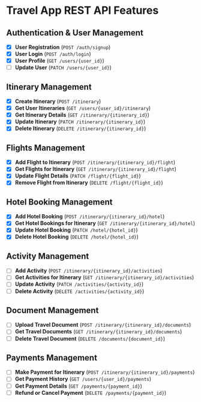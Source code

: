 # Travel App REST API Features

## Authentication & User Management
- [x] **User Registration** (`POST /auth/signup`)
- [x] **User Login** (`POST /auth/login`)
- [x] **User Profile** (`GET /users/{user_id}`)
- [ ] **Update User** (`PATCH /users/{user_id}`)

## Itinerary Management
- [x] **Create Itinerary** (`POST /itinerary`)
- [x] **Get User Itineraries** (`GET /users/{user_id}/itinerary`)
- [x] **Get Itinerary Details** (`GET /itinerary/{itinerary_id}`)
- [x] **Update Itinerary** (`PATCH /itinerary/{itinerary_id}`)
- [x] **Delete Itinerary** (`DELETE /itinerary/{itinerary_id}`)

## Flights Management
- [x] **Add Flight to Itinerary** (`POST /itinerary/{itinerary_id}/flight`)
- [x] **Get Flights for Itinerary** (`GET /itinerary/{itinerary_id}/flight`)
- [x] **Update Flight Details** (`PATCH /flight/{flight_id}`)
- [x] **Remove Flight from Itinerary** (`DELETE /flight/{flight_id}`)

## Hotel Booking Management
- [x] **Add Hotel Booking** (`POST /itinerary/{itinerary_id}/hotel`)
- [x] **Get Hotel Bookings for Itinerary** (`GET /itinerary/{itinerary_id}/hotel`)
- [x] **Update Hotel Booking** (`PATCH /hotel/{hotel_id}`)
- [x] **Delete Hotel Booking** (`DELETE /hotel/{hotel_id}`)

## Activity Management
- [ ] **Add Activity** (`POST /itinerary/{itinerary_id}/activities`)
- [ ] **Get Activities for Itinerary** (`GET /itinerary/{itinerary_id}/activities`)
- [ ] **Update Activity** (`PATCH /activities/{activity_id}`)
- [ ] **Delete Activity** (`DELETE /activities/{activity_id}`)

## Document Management
- [ ] **Upload Travel Document** (`POST /itinerary/{itinerary_id}/documents`)
- [ ] **Get Travel Documents** (`GET /itinerary/{itinerary_id}/documents`)
- [ ] **Delete Travel Document** (`DELETE /documents/{document_id}`)

## Payments Management
- [ ] **Make Payment for Itinerary** (`POST /itinerary/{itinerary_id}/payments`)
- [ ] **Get Payment History** (`GET /users/{user_id}/payments`)
- [ ] **Get Payment Details** (`GET /payments/{payment_id}`)
- [ ] **Refund or Cancel Payment** (`DELETE /payments/{payment_id}`)
